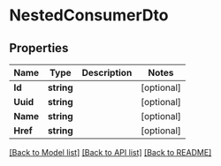 # NestedConsumerDto

## Properties
Name | Type | Description | Notes
------------ | ------------- | ------------- | -------------
**Id** | **string** |  | [optional] 
**Uuid** | **string** |  | [optional] 
**Name** | **string** |  | [optional] 
**Href** | **string** |  | [optional] 

[[Back to Model list]](../README.md#documentation-for-models) [[Back to API list]](../README.md#documentation-for-api-endpoints) [[Back to README]](../README.md)


